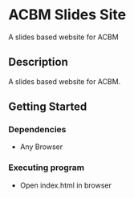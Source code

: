 # ACBM Slides Site

A slides based website for ACBM

## Description

A slides based website for ACBM.

## Getting Started

### Dependencies

* Any Browser

### Executing program

* Open index.html in browser
